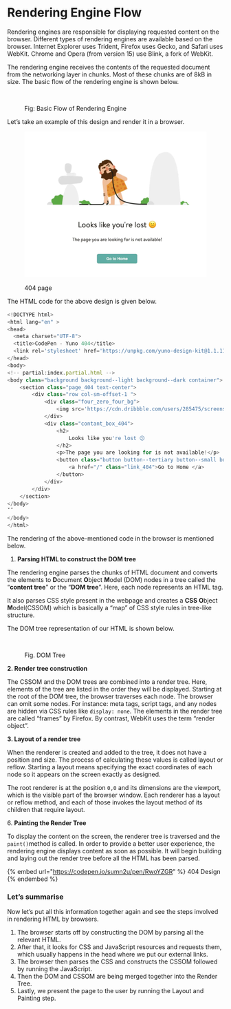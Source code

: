 # Rendering Engine Flow

Rendering engines are responsible for displaying requested content on the browser. Different types of rendering engines are available based on the browser. Internet Explorer uses Trident, Firefox uses Gecko, and Safari uses WebKit. Chrome and Opera (from version 15) use Blink, a fork of WebKit.

The rendering engine receives the contents of the requested document from the networking layer in chunks. Most of these chunks are of 8kB in size. The basic flow of the rendering engine is shown below.

<figure><img src="https://miro.medium.com/max/1200/0*MW2OMgICiyuchnom.png" alt=""><figcaption><p>Fig: Basic Flow of Rendering Engine</p></figcaption></figure>

Let’s take an example of this design and render it in a browser.

<figure><img src="../.gitbook/assets/image.png" alt=""><figcaption><p>404 page</p></figcaption></figure>

The HTML code for the above design is given below.

```javascript
<!DOCTYPE html>
<html lang="en" >
<head>
  <meta charset="UTF-8">
  <title>CodePen - Yuno 404</title>
  <link rel='stylesheet' href='https://unpkg.com/yuno-design-kit@1.1.11/build/style.1.1.8.css'>
</head>
<body>
<!-- partial:index.partial.html -->
<body class="background background--light background--dark container">
    <section class="page_404 text-center">
        <div class="row col-sm-offset-1 ">
            <div class="four_zero_four_bg">
                <img src='https://cdn.dribbble.com/users/285475/screenshots/2083086/dribbble_1.gif' class='four_zero_four_bg_img' />
            </div>
            <div class="contant_box_404">
                <h2>
                    Looks like you're lost 😕
                </h2>
                <p>The page you are looking for is not available!</p>
                <button class="button button--tertiary button--small button--solid"> 
                    <a href="/" class="link_404">Go to Home </a>
                </button> 
            </div>
        </div>
    </section>
</body>
ˇˇ
</body>
</html>
```

The rendering of the above-mentioned code in the browser is mentioned below.

1. **Parsing HTML to construct the DOM tree**

The rendering engine parses the chunks of HTML document and converts the elements to **D**ocument **O**bject **M**odel (DOM) nodes in a tree called the “**content tree**” or the “**DOM tree**”. Here, each node represents an HTML tag.

It also parses CSS style present in the webpage and creates a **CSS** **O**bject **M**odel(CSSOM) which is basically a “map” of CSS style rules in tree-like structure.

The DOM tree representation of our HTML is shown below.

<figure><img src="https://miro.medium.com/max/1400/1*tmznC6ph7WN1T0AxnzqPtg.png" alt=""><figcaption><p>Fig. DOM Tree</p></figcaption></figure>

**2. Render tree construction**

The CSSOM and the DOM trees are combined into a render tree. Here, elements of the tree are listed in the order they will be displayed. Starting at the root of the DOM tree, the browser traverses each node. The browser can omit some nodes. For instance: meta tags, script tags, and any nodes are hidden via CSS rules like `display: none`. The elements in the render tree are called “frames” by Firefox. By contrast, WebKit uses the term “render object”.

**3. Layout of a render tree**

When the renderer is created and added to the tree, it does not have a position and size. The process of calculating these values is called layout or reflow. Starting a layout means specifying the exact coordinates of each node so it appears on the screen exactly as designed.

The root renderer is at the position `0,0` and its dimensions are the viewport, which is the visible part of the browser window. Each renderer has a layout or reflow method, and each of those invokes the layout method of its children that require layout.

6\. **Painting the Render Tree**

To display the content on the screen, the renderer tree is traversed and the `paint()`method is called. In order to provide a better user experience, the rendering engine displays content as soon as possible. It will begin building and laying out the render tree before all the HTML has been parsed.

{% embed url="https://codepen.io/sumn2u/pen/RwoYZGR" %}
404 Design
{% endembed %}

### Let’s summarise <a href="#48aa" id="48aa"></a>

Now let’s put all this information together again and see the steps involved in rendering HTML by browsers.

1. The browser starts off by constructing the DOM by parsing all the relevant HTML.
2. After that, it looks for CSS and JavaScript resources and requests them, which usually happens in the head where we put our external links.
3. The browser then parses the CSS and constructs the CSSOM followed by running the JavaScript.
4. Then the DOM and CSSOM are being merged together into the Render Tree.
5. Lastly, we present the page to the user by running the Layout and Painting step.
